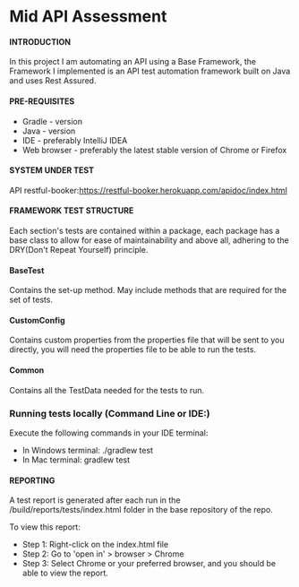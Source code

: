 # Mid API Assessment

#### INTRODUCTION

In this project I am automating an API using a Base Framework, the Framework I implemented is an API test automation
framework built on Java and uses Rest Assured.

#### PRE-REQUISITES
* Gradle - version
* Java - version
* IDE - preferably IntelliJ IDEA
* Web browser - preferably the latest stable version of Chrome or Firefox

#### SYSTEM UNDER TEST
API restful-booker:https://restful-booker.herokuapp.com/apidoc/index.html

#### FRAMEWORK TEST STRUCTURE
Each section's tests are contained within a package, each package has a base class to allow for ease of maintainability
and above all, adhering to the DRY(Don't Repeat Yourself) principle.

#### BaseTest
Contains the set-up method. May include methods that are required for the set of tests.
#### CustomConfig
Contains custom properties from the properties file that will be sent to you directly, you will need the properties file
to be able to run the tests.
#### Common
Contains all the TestData needed for the tests to run.

### Running tests locally (Command Line or IDE:) ###
Execute the following commands in your IDE terminal:
* In Windows terminal: ./gradlew test
* In Mac terminal: gradlew test

#### REPORTING
A test report is generated after each run in the /build/reports/tests/index.html folder in the base repository of the repo.

To view this report:
* Step 1: Right-click on the index.html file
* Step 2: Go to 'open in' > browser > Chrome
* Step 3: Select Chrome or your preferred browser, and you should be able to view the report.